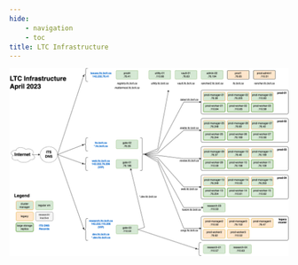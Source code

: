 ```yaml
---
hide:
    - navigation
    - toc
title: LTC Infrastructure
---
```


![architecture](../assets/ltc-infrastructure-apr2023-light.png#only-light)
